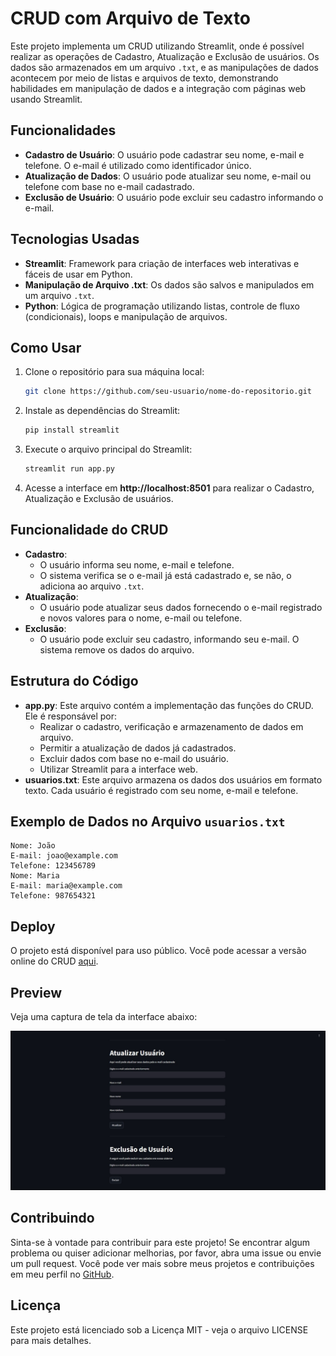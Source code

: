 # CRUD com Arquivo de Texto

Este projeto implementa um CRUD utilizando Streamlit, onde é possível realizar as operações de Cadastro, Atualização e Exclusão de usuários. Os dados são armazenados em um arquivo `.txt`, e as manipulações de dados acontecem por meio de listas e arquivos de texto, demonstrando habilidades em manipulação de dados e a integração com páginas web usando Streamlit.

## Funcionalidades
- **Cadastro de Usuário**: O usuário pode cadastrar seu nome, e-mail e telefone. O e-mail é utilizado como identificador único.
- **Atualização de Dados**: O usuário pode atualizar seu nome, e-mail ou telefone com base no e-mail cadastrado.
- **Exclusão de Usuário**: O usuário pode excluir seu cadastro informando o e-mail.

## Tecnologias Usadas
- **Streamlit**: Framework para criação de interfaces web interativas e fáceis de usar em Python.
- **Manipulação de Arquivo .txt**: Os dados são salvos e manipulados em um arquivo `.txt`.
- **Python**: Lógica de programação utilizando listas, controle de fluxo (condicionais), loops e manipulação de arquivos.

## Como Usar
1. Clone o repositório para sua máquina local:
    ```bash
    git clone https://github.com/seu-usuario/nome-do-repositorio.git
    ```
2. Instale as dependências do Streamlit:
    ```bash
    pip install streamlit
    ```
3. Execute o arquivo principal do Streamlit:
    ```bash
    streamlit run app.py
    ```

4. Acesse a interface em **http://localhost:8501** para realizar o Cadastro, Atualização e Exclusão de usuários.

## Funcionalidade do CRUD
- **Cadastro**:
  - O usuário informa seu nome, e-mail e telefone.
  - O sistema verifica se o e-mail já está cadastrado e, se não, o adiciona ao arquivo `.txt`.
- **Atualização**:
  - O usuário pode atualizar seus dados fornecendo o e-mail registrado e novos valores para o nome, e-mail ou telefone.
- **Exclusão**:
  - O usuário pode excluir seu cadastro, informando seu e-mail. O sistema remove os dados do arquivo.

## Estrutura do Código
- **app.py**: Este arquivo contém a implementação das funções do CRUD. Ele é responsável por:
  - Realizar o cadastro, verificação e armazenamento de dados em arquivo.
  - Permitir a atualização de dados já cadastrados.
  - Excluir dados com base no e-mail do usuário.
  - Utilizar Streamlit para a interface web.
- **usuarios.txt**: Este arquivo armazena os dados dos usuários em formato texto. Cada usuário é registrado com seu nome, e-mail e telefone.

## Exemplo de Dados no Arquivo `usuarios.txt`
    Nome: João
    E-mail: joao@example.com
    Telefone: 123456789
    Nome: Maria
    E-mail: maria@example.com
    Telefone: 987654321

## Deploy
O projeto está disponível para uso público. Você pode acessar a versão online do CRUD [aqui](https://crud-arquivo-txt-com-streamlit.onrender.com).

## Preview
Veja uma captura de tela da interface abaixo:

![Preview da Interface](/media/preview.jpg)

## Contribuindo
Sinta-se à vontade para contribuir para este projeto! Se encontrar algum problema ou quiser adicionar melhorias, por favor, abra uma issue ou envie um pull request. Você pode ver mais sobre meus projetos e contribuições em meu perfil no [GitHub](https://github.com/Murilonuness).

## Licença
Este projeto está licenciado sob a Licença MIT - veja o arquivo LICENSE para mais detalhes.
